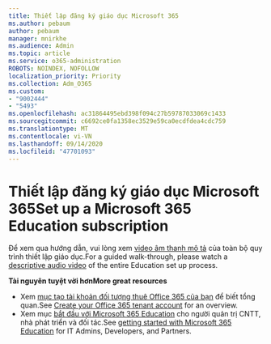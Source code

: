 ```yaml
---
title: Thiết lập đăng ký giáo dục Microsoft 365
ms.author: pebaum
author: pebaum
manager: mnirkhe
ms.audience: Admin
ms.topic: article
ms.service: o365-administration
ROBOTS: NOINDEX, NOFOLLOW
localization_priority: Priority
ms.collection: Adm_O365
ms.custom:
- "9002444"
- "5493"
ms.openlocfilehash: ac31864495ebd398f094c27b59787033069c1433
ms.sourcegitcommit: c6692ce0fa1358ec3529e59ca0ecdfdea4cdc759
ms.translationtype: MT
ms.contentlocale: vi-VN
ms.lasthandoff: 09/14/2020
ms.locfileid: "47701093"
---
```

# <a name="set-up-a-microsoft-365-education-subscription"></a><span data-ttu-id="b9e66-102">Thiết lập đăng ký giáo dục Microsoft 365</span><span class="sxs-lookup"><span data-stu-id="b9e66-102">Set up a Microsoft 365 Education subscription</span></span>

<span data-ttu-id="b9e66-103">Để xem qua hướng dẫn, vui lòng xem [video âm thanh mô tả](https://aka.ms/M365EduSetup) của toàn bộ quy trình thiết lập giáo dục.</span><span class="sxs-lookup"><span data-stu-id="b9e66-103">For a guided walk-through, please watch a [descriptive audio video](https://aka.ms/M365EduSetup) of the entire Education set up process.</span></span>

<span data-ttu-id="b9e66-104">**Tài nguyên tuyệt vời hơn**</span><span class="sxs-lookup"><span data-stu-id="b9e66-104">**More great resources**</span></span>

- <span data-ttu-id="b9e66-105">Xem [mục tạo tài khoản đối tượng thuê Office 365 của bạn](https://docs.microsoft.com/microsoft-365/education/deploy/create-your-office-365-tenant) để biết tổng quan.</span><span class="sxs-lookup"><span data-stu-id="b9e66-105">See [Create your Office 365 tenant account](https://docs.microsoft.com/microsoft-365/education/deploy/create-your-office-365-tenant) for an overview.</span></span>
- <span data-ttu-id="b9e66-106">Xem mục [bắt đầu với Microsoft 365 Education](https://docs.microsoft.com/education/) cho người quản trị CNTT, nhà phát triển và đối tác.</span><span class="sxs-lookup"><span data-stu-id="b9e66-106">See [getting started with Microsoft 365 Education](https://docs.microsoft.com/education/) for IT Admins, Developers, and Partners.</span></span>